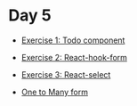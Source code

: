 # Day 5

- [Exercise 1: Todo component](./ex1.md)
- [Exercise 2: React-hook-form](./ex2.md)
- [Exercise 3: React-select](./ex3.md)

- [One to Many form](./oneToMany.md)
